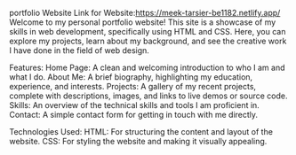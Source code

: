 portfolio Website
Link for Website:https://meek-tarsier-be1182.netlify.app/
Welcome to my personal portfolio website! This site is a showcase of my skills in web development, specifically using HTML and CSS. Here, you can explore my projects, learn about my background, and see the creative work I have done in the field of web design.

Features: Home Page: A clean and welcoming introduction to who I am and what I do. About Me: A brief biography, highlighting my education, experience, and interests. Projects: A gallery of my recent projects, complete with descriptions, images, and links to live demos or source code. Skills: An overview of the technical skills and tools I am proficient in. Contact: A simple contact form for getting in touch with me directly.

Technologies Used: HTML: For structuring the content and layout of the website. CSS: For styling the website and making it visually appealing.
